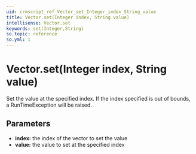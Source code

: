 ```yaml
---
uid: crmscript_ref_Vector_set_Integer_index_String_value
title: Vector.set(Integer index, String value)
intellisense: Vector.set
keywords: set(Integer,String)
so.topic: reference
so.yml: 1
---
```


# Vector.set(Integer index, String value)

Set the value at the specified index. If the index specified is out of bounds, a RunTimeException will be raised.

## Parameters

* **index:** the index of the vector to set the value
* **value:** the value to set at the specified index
